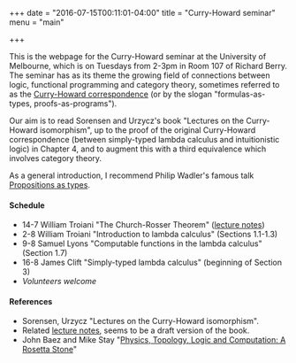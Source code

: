 +++
date = "2016-07-15T00:11:01-04:00"
title = "Curry-Howard seminar"
menu = "main"

+++

This is the webpage for the Curry-Howard seminar at the University of Melbourne, which is on Tuesdays from 2-3pm in Room 107 of Richard Berry. The seminar has as its theme the growing field of connections between logic, functional programming and category theory, sometimes referred to as the [Curry-Howard correspondence](https://en.wikipedia.org/wiki/Curry%E2%80%93Howard_correspondence) (or by the slogan "formulas-as-types, proofs-as-programs").

Our aim is to read Sorensen and Urzycz's book "Lectures on the Curry-Howard isomorphism", up to the proof of the original Curry-Howard correspondence (between simply-typed lambda calculus and intuitionistic logic) in Chapter 4, and to augment this with a third equivalence which involves category theory.

As a general introduction, I recommend Philip Wadler's famous talk [Propositions as types](https://www.youtube.com/watch?v=IOiZatlZtGU).
  
#### Schedule

  * 14-7 William Troiani "The Church-Rosser Theorem" ([lecture notes](http://therisingsea.org/notes/talk-will-churchrosser.pdf))
  * 2-8 William Troiani "Introduction to lambda calculus" (Sections 1.1-1.3)
  * 9-8 Samuel Lyons "Computable functions in the lambda calculus" (Section 1.7)
  * 16-8 James Clift "Simply-typed lambda calculus" (beginning of Section 3)
  * *Volunteers welcome*
  
#### References

  * Sorensen, Urzycz "Lectures on the Curry-Howard isomorphism".
  * Related [lecture notes](http://disi.unitn.it/~bernardi/RSISE11/Papers/curry-howard.pdf), seems to be a draft version of the book.
  *  John Baez and Mike Stay "[Physics, Topology, Logic and Computation:
A Rosetta Stone](http://math.ucr.edu/home/baez/rosetta.pdf)"
